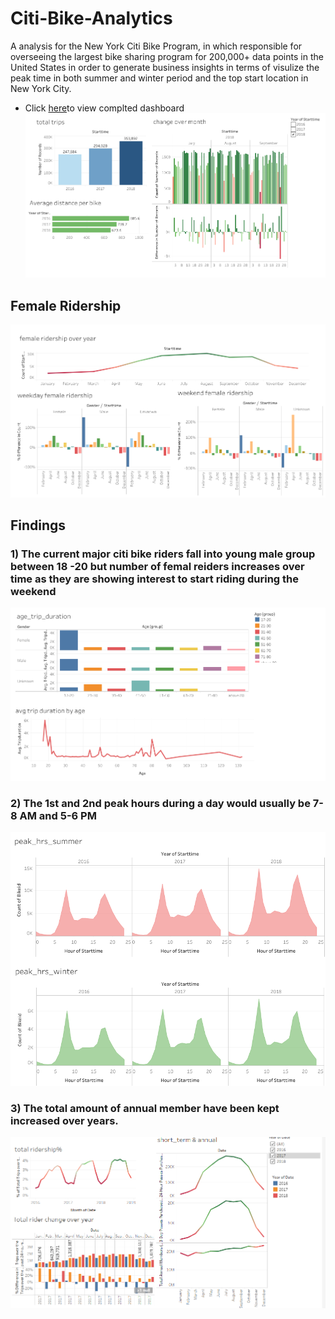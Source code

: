 # Citi-Bike-Analytics

A analysis for the New York Citi Bike Program, in which responsible for overseeing the largest bike sharing program for 200,000+ data points in the United States in order to generate business insights in terms of visulize the peak time in both summer and winter period and the top start location in New York City.

* Click [here](https://public.tableau.com/profile/shilpi8807#!/)to view complted dashboard
![rider](ridership.png)

## Female Ridership
![female](Female_rideship.png)


## Findings

### 1) The current major citi bike riders fall into young male group between 18 -20 but number of femal reiders increases over time as they are showing interest to start riding during the weekend

![age](age_distribution.png)


### 2) The 1st and 2nd peak hours during a day would usually be 7-8 AM and 5-6 PM

![hours](Hours.png)


### 3) The total amount of annual member have been kept increased over years.

![riders](riders.png)

